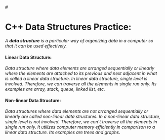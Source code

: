 #<h1>C++ Data Structures Practice:</h1>
<i>A <b>data structure</b> is a particular way of organizing data in a computer so that it can be used effectively.</i> 
<h4>Linear Data Structure:</h4>
<i>Data structure where data elements are arranged sequentially or linearly where the elements are attached to its previous and next adjacent in what is called a linear data structure. In linear data structure, single level is involved. Therefore, we can traverse all the elements in single run only. Its examples are array, stack, queue, linked list, etc.</i>
<h4>Non-linear Data Structure:</h4>
<i>Data structures where data elements are not arranged sequentially or linearly are called non-linear data structures. In a non-linear data structure, single level is not involved. Therefore, we can’t traverse all the elements in single run only. It utilizes computer memory efficiently in comparison to a linear data structure. Its examples are trees and graphs.</i>

